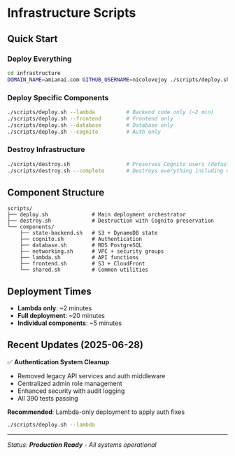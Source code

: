 # Infrastructure Scripts

## Quick Start

### Deploy Everything
```bash
cd infrastructure
DOMAIN_NAME=amianai.com GITHUB_USERNAME=nicolovejoy ./scripts/deploy.sh --all
```

### Deploy Specific Components
```bash
./scripts/deploy.sh --lambda          # Backend code only (~2 min)
./scripts/deploy.sh --frontend        # Frontend only
./scripts/deploy.sh --database        # Database only
./scripts/deploy.sh --cognito         # Auth only
```

### Destroy Infrastructure
```bash
./scripts/destroy.sh                  # Preserves Cognito users (default)
./scripts/destroy.sh --complete       # Destroys everything including users
```

## Component Structure

```
scripts/
├── deploy.sh              # Main deployment orchestrator
├── destroy.sh             # Destruction with Cognito preservation
└── components/
    ├── state-backend.sh   # S3 + DynamoDB state
    ├── cognito.sh         # Authentication
    ├── database.sh        # RDS PostgreSQL
    ├── networking.sh      # VPC + security groups
    ├── lambda.sh          # API functions
    ├── frontend.sh        # S3 + CloudFront
    └── shared.sh          # Common utilities
```

## Deployment Times

- **Lambda only**: ~2 minutes
- **Full deployment**: ~20 minutes
- **Individual components**: ~5 minutes

## Recent Updates (2025-06-28)

✅ **Authentication System Cleanup**
- Removed legacy API services and auth middleware
- Centralized admin role management
- Enhanced security with audit logging
- All 390 tests passing

**Recommended**: Lambda-only deployment to apply auth fixes
```bash
./scripts/deploy.sh --lambda
```

---

_Status: **Production Ready** - All systems operational_